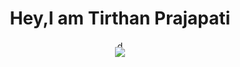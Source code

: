 <div align="center">
  <h1>Hey,I am Tirthan Prajapati</h1>
</div>
<div align="center">
  <a href="https://discordapp.com/users/724549645094748170/"><img src="https://img.icons8.com/ios/344/discord.png" alt="discord" height="10px" width="10px"></a>
</div>
<div align="center"> 
  <img src="https://github-readme-stats.vercel.app/api?username=zero2ditf&&show_icons=true&title_color=000000&icon_color=8B008B&text_color=black&bg_color=white">
</div>
